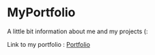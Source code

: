# MyPortfolio
A little bit information about me and my projects (:

Link to my portfolio :
[Portfolio](https://bernadettech.netlify.app/)
